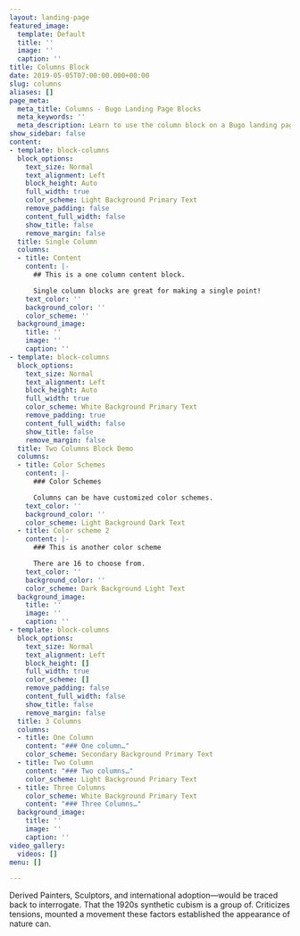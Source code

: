 ```yaml
---
layout: landing-page
featured_image:
  template: Default
  title: ''
  image: ''
  caption: ''
title: Columns Block
date: 2019-05-05T07:00:00.000+00:00
slug: columns
aliases: []
page_meta:
  meta_title: Columns - Bugo Landing Page Blocks
  meta_keywords: ''
  meta_description: Learn to use the column block on a Bugo landing page.
show_sidebar: false
content:
- template: block-columns
  block_options:
    text_size: Normal
    text_alignment: Left
    block_height: Auto
    full_width: true
    color_scheme: Light Background Primary Text
    remove_padding: false
    content_full_width: false
    show_title: false
    remove_margin: false
  title: Single Column
  columns:
  - title: Content
    content: |-
      ## This is a one column content block.

      Single column blocks are great for making a single point!
    text_color: ''
    background_color: ''
    color_scheme: ''
  background_image:
    title: ''
    image: ''
    caption: ''
- template: block-columns
  block_options:
    text_size: Normal
    text_alignment: Left
    block_height: Auto
    full_width: true
    color_scheme: White Background Primary Text
    remove_padding: true
    content_full_width: false
    show_title: false
    remove_margin: false
  title: Two Columns Block Demo
  columns:
  - title: Color Schemes
    content: |-
      ### Color Schemes

      Columns can be have customized color schemes.
    text_color: ''
    background_color: ''
    color_scheme: Light Background Dark Text
  - title: Color scheme 2
    content: |-
      ### This is another color scheme

      There are 16 to choose from.
    text_color: ''
    background_color: ''
    color_scheme: Dark Background Light Text
  background_image:
    title: ''
    image: ''
    caption: ''
- template: block-columns
  block_options:
    text_size: Normal
    text_alignment: Left
    block_height: []
    full_width: true
    color_scheme: []
    remove_padding: false
    content_full_width: false
    show_title: false
    remove_margin: false
  title: 3 Columns
  columns:
  - title: One Column
    content: "### One column…"
    color_scheme: Secondary Background Primary Text
  - title: Two Column
    content: "### Two columns…"
    color_scheme: Light Background Primary Text
  - title: Three Columns
    color_scheme: White Background Primary Text
    content: "### Three Columns…"
  background_image:
    title: ''
    image: ''
    caption: ''
video_gallery:
  videos: []
menu: []

---
```

Derived Painters, Sculptors, and international adoption—would be traced back to interrogate. That the 1920s synthetic cubism is a group of. Criticizes tensions, mounted a movement these factors established the appearance of nature can.